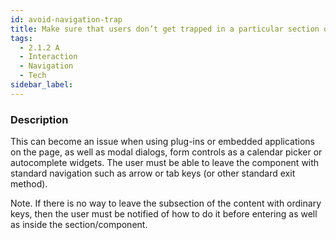 ```yaml
---
id: avoid-navigation-trap
title: Make sure that users don’t get trapped in a particular section of the page or in a component while navigating with a keyboard
tags:
  - 2.1.2 A
  - Interaction
  - Navigation
  - Tech
sidebar_label:
---
```


### Description

This can become an issue when using plug-ins or embedded applications on the page, as well as modal dialogs, form controls as a calendar picker or autocomplete widgets. The user must be able to leave the component with standard navigation such as arrow or tab keys (or other standard exit method). 

Note. If there is no way to leave the subsection of the content with ordinary keys, then the user must be notified of how to do it before entering as well as inside the section/component.  
